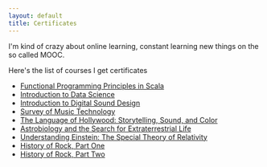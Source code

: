 ```yaml
---
layout: default
title: Certificates
---
```


I'm kind of crazy about online learning, constant learning new things on the so called MOOC.

Here's the list of courses I get certificates


* [Functional Programming Principles in Scala][progfun]
* [Introduction to Data Science][datasci]
* [Introduction to Digital Sound Design][digitalsounddesign]
* [Survey of Music Technology][musictech]
* [The Language of Hollywood: Storytelling, Sound, and Color][hollywood]
* [Astrobiology and the Search for Extraterrestrial Life][astrobio]
* [Understanding Einstein: The Special Theory of Relativity][einstein]
* [History of Rock, Part One][historyofrock1]
* [History of Rock, Part Two][historyofrock2]

[progfun]: progfun.pdf
[datasci]: datasci.pdf
[digitalsounddesign]: digitalsounddesign.pdf
[musictech]: musictech.pdf
[hollywood]: hollywood.pdf
[astrobio]: astrobio.pdf
[einstein]: einstein.pdf
[historyofrock1]: historyofrock1.pdf
[historyofrock2]: historyofrock2.pdf
